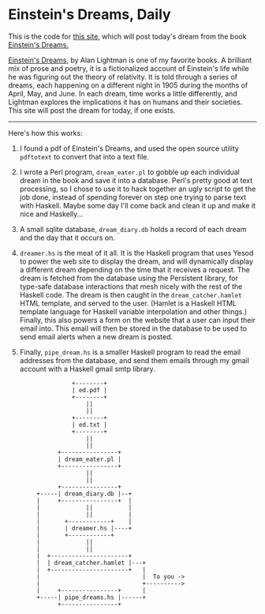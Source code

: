 Einstein's Dreams, Daily
========================

This is the code for [this site](http://ed.jgl.me), which will post today's
dream from the book [Einstein's Dreams.](https://en.wikipedia.org/wiki/Einstein%27s_Dreams)

<u>Einstein's Dreams</u>, by Alan Lightman is one of my favorite books. A
brilliant mix of prose and poetry, it is a fictionalized account of Einstein's
life while he was figuring out the theory of relativity. It is told through a
series of dreams, each happening on a different night in 1905 during the months
of April, May, and June. In each dream, time works a little differently, and
Lightman explores the implications it has on humans and their societies.  This
site will post the dream for today, if one exists.
 
-------------------------------------------------------------------------------

Here's how this works:

1. I found a pdf of Einstein's Dreams, and used the open source utility
   `pdftotext` to convert that into a text file.

2. I wrote a Perl program, `dream_eater.pl` to gobble up each individual dream
   in the book and save it into a database. Perl's pretty good at text
   processing, so I chose to use it to hack together an ugly script to get the
   job done, instead of spending forever on step one trying to parse text with
   Haskell. Maybe some day I'll come back and clean it up and make it nice and
   Haskelly...

3. A small sqlite database, `dream_diary.db` holds a record of each dream and 
   the day that it occurs on.

4. `dreamer.hs` is the meat of it all. It is the Haskell program that uses Yesod
   to power the web site to display the dream, and will dynamically display a
   different dream depending on the time that it receives a request. The dream
   is fetched from the database using the Persistent library, for type-safe
   database interactions that mesh nicely with the rest of the Haskell code. The
   dream is then caught in the `dream_catcher.hamlet` HTML template, and served
   to the user. (Hamlet is a Haskell HTML template language for Haskell variable
   interpolation and other things.) Finally, this also powers a form on the
   website that a user can input their email into. This email will then be
   stored in the database to be used to send email alerts when a new dream is
   posted.

5. Finally, `pipe_dream.hs` is a smaller Haskell program to read the email
   addresses from the database, and send them emails through my gmail account
   with a Haskell gmail smtp library. 

```
                  +--------+
                  | ed.pdf |
                  +--------+
                      ||
                      ||
                  +--------+
                  | ed.txt |
                  +--------+
                      ||
                      ||
              +----------------+
              | dream_eater.pl |
              +----------------+
                      ||
                      ||
              +----------------+
        +-----| dream_diary.db |--+
        |     +----------------+  |
        |             ||          |
        |             ||          |
        |       +------------+    |
        |       | dreamer.hs |----+
        |       +------------+
        |             ||
        |             ||
        |  +----------------------+
        |  | dream_catcher.hamlet |---+
        |  +----------------------+   |
        |                             |  To you ->
        |                             +---------->
        |     +----------------+      |
        +-----| pipe_dreams.hs |------+
              +----------------+
```
